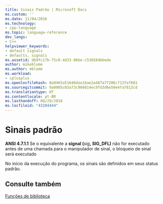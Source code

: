 ```yaml
---
title: Sinais Padrão | Microsoft Docs
ms.custom: ''
ms.date: 11/04/2016
ms.technology:
- cpp-language
ms.topic: language-reference
dev_langs:
- C++
helpviewer_keywords:
- default signals
- defaults, signals
ms.assetid: db9fc17b-75c0-4d33-86be-c536584bbede
author: mikeblome
ms.author: mblome
ms.workload:
- cplusplus
ms.openlocfilehash: 8a9465a51646dae16ae2a487a77206c712fef681
ms.sourcegitcommit: 9a0905c03a73c904014ec9fd3d6e59e4fa7813cd
ms.translationtype: HT
ms.contentlocale: pt-BR
ms.lasthandoff: 08/29/2018
ms.locfileid: "43204444"
---
```

# <a name="default-signals"></a>Sinais padrão
**ANSI 4.7.1.1** Se o equivalente a **signal (**<em>sig</em>**, SIG_DFL)** não for executado antes de uma chamada para o manipulador de sinal, o bloqueio de sinal será executado  
  
 No início da execução do programa, os sinais são definidos em seus status padrão.  
  
## <a name="see-also"></a>Consulte também  
 [Funções de biblioteca](../c-language/library-functions.md)